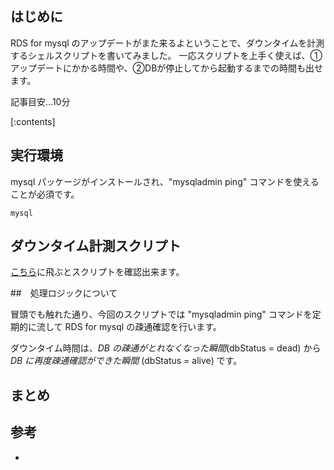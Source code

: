 ## はじめに

RDS for mysql のアップデートがまた来るよということで、ダウンタイムを計測するシェルスクリプトを書いてみました。
一応スクリプトを上手く使えば、①アップデートにかかる時間や、②DBが停止してから起動するまでの時間も出せます。

記事目安...10分

[:contents]

## 実行環境
mysql パッケージがインストールされ、"mysqladmin ping" コマンドを使えることが必須です。

```
mysql
```
## ダウンタイム計測スクリプト

[こちら]()に飛ぶとスクリプトを確認出来ます。

##　処理ロジックについて

冒頭でも触れた通り、今回のスクリプトでは "mysqladmin ping" コマンドを定期的に流して RDS for mysql の疎通確認を行います。

ダウンタイム時間は、*DB の疎通がとれなくなった瞬間*(dbStatus = dead) から *DB に再度疎通確認ができた瞬間* (dbStatus = alive) です。

## まとめ

## 参考
*